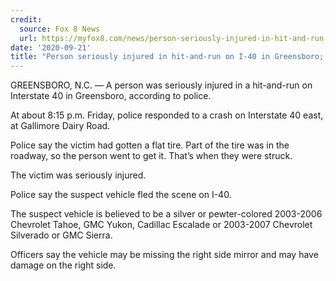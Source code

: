 ```yaml
---
credit:
  source: Fox 8 News
  url: https://myfox8.com/news/person-seriously-injured-in-hit-and-run-on-i-40-in-greensboro-police-looking-for-suspect-vehicle/
date: '2020-09-21'
title: "Person seriously injured in hit-and-run on I-40 in Greensboro; police looking for suspect vehicle"
---
```

GREENSBORO, N.C. — A person was seriously injured in a hit-and-run on Interstate 40 in Greensboro, according to police.

At about 8:15 p.m. Friday, police responded to a crash on Interstate 40 east, at Gallimore Dairy Road.

Police say the victim had gotten a flat tire. Part of the tire was in the roadway, so the person went to get it. That’s when they were struck.

The victim was seriously injured.

Police say the suspect vehicle fled the scene on I-40.

The suspect vehicle is believed to be a silver or pewter-colored 2003-2006 Chevrolet Tahoe, GMC Yukon, Cadillac Escalade or 2003-2007 Chevrolet Silverado or GMC Sierra.

Officers say the vehicle may be missing the right side mirror and may have damage on the right side.
